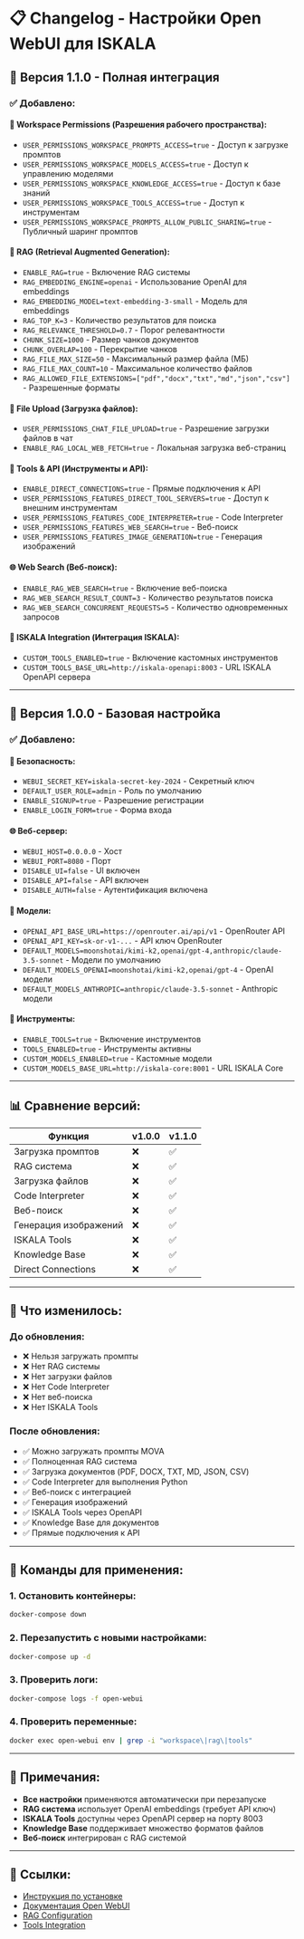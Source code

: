 # 📋 Changelog - Настройки Open WebUI для ISKALA

## 🔄 Версия 1.1.0 - Полная интеграция

### ✅ Добавлено:

#### 🎯 Workspace Permissions (Разрешения рабочего пространства):
- `USER_PERMISSIONS_WORKSPACE_PROMPTS_ACCESS=true` - Доступ к загрузке промптов
- `USER_PERMISSIONS_WORKSPACE_MODELS_ACCESS=true` - Доступ к управлению моделями
- `USER_PERMISSIONS_WORKSPACE_KNOWLEDGE_ACCESS=true` - Доступ к базе знаний
- `USER_PERMISSIONS_WORKSPACE_TOOLS_ACCESS=true` - Доступ к инструментам
- `USER_PERMISSIONS_WORKSPACE_PROMPTS_ALLOW_PUBLIC_SHARING=true` - Публичный шаринг промптов

#### 🧠 RAG (Retrieval Augmented Generation):
- `ENABLE_RAG=true` - Включение RAG системы
- `RAG_EMBEDDING_ENGINE=openai` - Использование OpenAI для embeddings
- `RAG_EMBEDDING_MODEL=text-embedding-3-small` - Модель для embeddings
- `RAG_TOP_K=3` - Количество результатов для поиска
- `RAG_RELEVANCE_THRESHOLD=0.7` - Порог релевантности
- `CHUNK_SIZE=1000` - Размер чанков документов
- `CHUNK_OVERLAP=100` - Перекрытие чанков
- `RAG_FILE_MAX_SIZE=50` - Максимальный размер файла (МБ)
- `RAG_FILE_MAX_COUNT=10` - Максимальное количество файлов
- `RAG_ALLOWED_FILE_EXTENSIONS=["pdf","docx","txt","md","json","csv"]` - Разрешенные форматы

#### 📁 File Upload (Загрузка файлов):
- `USER_PERMISSIONS_CHAT_FILE_UPLOAD=true` - Разрешение загрузки файлов в чат
- `ENABLE_RAG_LOCAL_WEB_FETCH=true` - Локальная загрузка веб-страниц

#### 🔧 Tools & API (Инструменты и API):
- `ENABLE_DIRECT_CONNECTIONS=true` - Прямые подключения к API
- `USER_PERMISSIONS_FEATURES_DIRECT_TOOL_SERVERS=true` - Доступ к внешним инструментам
- `USER_PERMISSIONS_FEATURES_CODE_INTERPRETER=true` - Code Interpreter
- `USER_PERMISSIONS_FEATURES_WEB_SEARCH=true` - Веб-поиск
- `USER_PERMISSIONS_FEATURES_IMAGE_GENERATION=true` - Генерация изображений

#### 🌐 Web Search (Веб-поиск):
- `ENABLE_RAG_WEB_SEARCH=true` - Включение веб-поиска
- `RAG_WEB_SEARCH_RESULT_COUNT=3` - Количество результатов поиска
- `RAG_WEB_SEARCH_CONCURRENT_REQUESTS=5` - Количество одновременных запросов

#### 🚀 ISKALA Integration (Интеграция ISKALA):
- `CUSTOM_TOOLS_ENABLED=true` - Включение кастомных инструментов
- `CUSTOM_TOOLS_BASE_URL=http://iskala-openapi:8003` - URL ISKALA OpenAPI сервера

---

## 🔄 Версия 1.0.0 - Базовая настройка

### ✅ Добавлено:

#### 🔐 Безопасность:
- `WEBUI_SECRET_KEY=iskala-secret-key-2024` - Секретный ключ
- `DEFAULT_USER_ROLE=admin` - Роль по умолчанию
- `ENABLE_SIGNUP=true` - Разрешение регистрации
- `ENABLE_LOGIN_FORM=true` - Форма входа

#### 🌐 Веб-сервер:
- `WEBUI_HOST=0.0.0.0` - Хост
- `WEBUI_PORT=8080` - Порт
- `DISABLE_UI=false` - UI включен
- `DISABLE_API=false` - API включен
- `DISABLE_AUTH=false` - Аутентификация включена

#### 🤖 Модели:
- `OPENAI_API_BASE_URL=https://openrouter.ai/api/v1` - OpenRouter API
- `OPENAI_API_KEY=sk-or-v1-...` - API ключ OpenRouter
- `DEFAULT_MODELS=moonshotai/kimi-k2,openai/gpt-4,anthropic/claude-3.5-sonnet` - Модели по умолчанию
- `DEFAULT_MODELS_OPENAI=moonshotai/kimi-k2,openai/gpt-4` - OpenAI модели
- `DEFAULT_MODELS_ANTHROPIC=anthropic/claude-3.5-sonnet` - Anthropic модели

#### 🔧 Инструменты:
- `ENABLE_TOOLS=true` - Включение инструментов
- `TOOLS_ENABLED=true` - Инструменты активны
- `CUSTOM_MODELS_ENABLED=true` - Кастомные модели
- `CUSTOM_MODELS_BASE_URL=http://iskala-core:8001` - URL ISKALA Core

---

## 📊 Сравнение версий:

| Функция | v1.0.0 | v1.1.0 |
|---------|--------|--------|
| Загрузка промптов | ❌ | ✅ |
| RAG система | ❌ | ✅ |
| Загрузка файлов | ❌ | ✅ |
| Code Interpreter | ❌ | ✅ |
| Веб-поиск | ❌ | ✅ |
| Генерация изображений | ❌ | ✅ |
| ISKALA Tools | ❌ | ✅ |
| Knowledge Base | ❌ | ✅ |
| Direct Connections | ❌ | ✅ |

---

## 🚀 Что изменилось:

### До обновления:
- ❌ Нельзя загружать промпты
- ❌ Нет RAG системы
- ❌ Нет загрузки файлов
- ❌ Нет Code Interpreter
- ❌ Нет веб-поиска
- ❌ Нет ISKALA Tools

### После обновления:
- ✅ Можно загружать промпты MOVA
- ✅ Полноценная RAG система
- ✅ Загрузка документов (PDF, DOCX, TXT, MD, JSON, CSV)
- ✅ Code Interpreter для выполнения Python
- ✅ Веб-поиск с интеграцией
- ✅ Генерация изображений
- ✅ ISKALA Tools через OpenAPI
- ✅ Knowledge Base для документов
- ✅ Прямые подключения к API

---

## 🔧 Команды для применения:

### 1. Остановить контейнеры:
```bash
docker-compose down
```

### 2. Перезапустить с новыми настройками:
```bash
docker-compose up -d
```

### 3. Проверить логи:
```bash
docker-compose logs -f open-webui
```

### 4. Проверить переменные:
```bash
docker exec open-webui env | grep -i "workspace\|rag\|tools"
```

---

## 📝 Примечания:

- **Все настройки** применяются автоматически при перезапуске
- **RAG система** использует OpenAI embeddings (требует API ключ)
- **ISKALA Tools** доступны через OpenAPI сервер на порту 8003
- **Knowledge Base** поддерживает множество форматов файлов
- **Веб-поиск** интегрирован с RAG системой

---

## 🔗 Ссылки:

- [Инструкция по установке](INSTALLATION_GUIDE.md)
- [Документация Open WebUI](https://docs.openwebui.com)
- [RAG Configuration](https://docs.openwebui.com/getting-started/env-configuration)
- [Tools Integration](https://docs.openwebui.com/openapi-servers) 